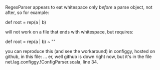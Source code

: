 RegexParser appears to eat whitespace only *before* a parse object, not after, so for example:

def root = rep(a | b)

will not work on a file that ends with whitespace, but requires:

def root = rep(a | b) ~ ""

you can reproduce this (and see the workaround) in configgy, hosted on github, in this file: ... er, well github is down right now, but it's in the file net.lag.configgy.!ConfigParser.scala, line 34.



